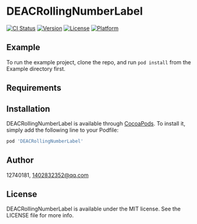 # DEACRollingNumberLabel

[![CI Status](https://img.shields.io/travis/12740181/DEACRollingNumberLabel.svg?style=flat)](https://travis-ci.org/12740181/DEACRollingNumberLabel)
[![Version](https://img.shields.io/cocoapods/v/DEACRollingNumberLabel.svg?style=flat)](https://cocoapods.org/pods/DEACRollingNumberLabel)
[![License](https://img.shields.io/cocoapods/l/DEACRollingNumberLabel.svg?style=flat)](https://cocoapods.org/pods/DEACRollingNumberLabel)
[![Platform](https://img.shields.io/cocoapods/p/DEACRollingNumberLabel.svg?style=flat)](https://cocoapods.org/pods/DEACRollingNumberLabel)

## Example

To run the example project, clone the repo, and run `pod install` from the Example directory first.

## Requirements

## Installation

DEACRollingNumberLabel is available through [CocoaPods](https://cocoapods.org). To install
it, simply add the following line to your Podfile:

```ruby
pod 'DEACRollingNumberLabel'
```

## Author

12740181, 1402832352@qq.com

## License

DEACRollingNumberLabel is available under the MIT license. See the LICENSE file for more info.
